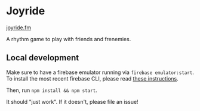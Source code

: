 # Joyride

[joyride.fm](https://joyride.fm)

A rhythm game to play with friends and frenemies.

## Local development

Make sure to have a firebase emulator running via `firebase emulator:start`. To install the most recent firebase CLI, please read [these instructions](https://firebase.google.com/docs/cli). 

Then, run `npm install && npm start`.

It should "just work". If it doesn't, please file an issue!